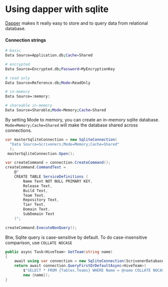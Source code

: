 # Using dapper with sqlite

[Dapper](https://github.com/StackExchange/Dapper) makes it really easy to store and to query data from relational database.

#### Connection strings

```bash
# basic
Data Source=Application.db;Cache=Shared

# encrypted
Data Source=Encrypted.db;Password=MyEncryptionKey

# read only
Data Source=Reference.db;Mode=ReadOnly

# in-memory
Data Source=:memory:

# shareable in-memory
Data Source=Sharable;Mode=Memory;Cache=Shared
```

By setting Mode to memory, you can create an in-memory sqlite database. `Mode=Memory;Cache=Shared` will make the database shared across connections.

```csharp
var masterSqliteConnection = new SqliteConnection(
  "Data Source=Scriveners;Mode=Memory;Cache=Shared"
  );
 masterSqliteConnection.Open();
```



```csharp
var createCommand = connection.CreateCommand();
createCommand.CommandText =
    @"
    CREATE TABLE ServiceDefinitions (
        Name Text NOT NULL PRIMARY KEY,
        Release Text,
        Build Text,
        Team Text,
        Repository Text,
        Tier Text,
        Domain Text,
        SubDomain Text
    )";

createCommand.ExecuteNonQuery();
```

Btw, Sqlite query is case-sensitive by default. To do case-insensitive comparison, use `COLLATE NOCASE` 

```csharp
public async Task<HiveTeam> GetTeam(string name)
{
    await using var connection = new SqliteConnection(ScrivenerDatabase.ConnectionString);
    return await connection.QueryFirstOrDefaultAsync<HiveTeam>(
        $"SELECT * FROM {Tables.Teams} WHERE Name = @name COLLATE NOCASE",
        new {name});
}

```

